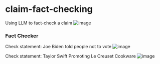 # claim-fact-checking
Using LLM to fact-check a claim
![image](https://github.com/yatshunlee/claim-fact-checking/assets/69416199/2c6a94ca-9c95-4f64-9cee-346e188f337d)
### Fact Checker
Check statement: Joe Biden told people not to vote
![image](https://github.com/yatshunlee/claim-fact-checking/assets/69416199/ae35abcf-0955-4743-b743-753ec157887a)

Check statement: Taylor Swift Promoting Le Creuset Cookware
![image](https://github.com/yatshunlee/claim-fact-checking/assets/69416199/78646f09-0061-41ea-84bc-b45eb7bc1aaf)
